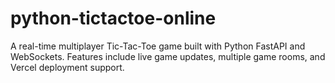 # python-tictactoe-online
A real-time multiplayer Tic-Tac-Toe game built with Python FastAPI and WebSockets. Features include live game updates, multiple game rooms, and Vercel deployment support.
